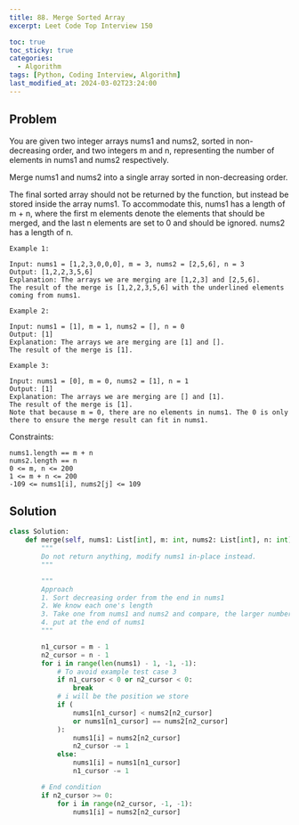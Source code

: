 ```yaml
---
title: 88. Merge Sorted Array
excerpt: Leet Code Top Interview 150

toc: true
toc_sticky: true
categories:
  - Algorithm
tags: [Python, Coding Interview, Algorithm]
last_modified_at: 2024-03-02T23:24:00
---
```


Problem
--------

You are given two integer arrays nums1 and nums2, sorted in non-decreasing order, and two integers m and n, representing the number of elements in nums1 and nums2 respectively.

Merge nums1 and nums2 into a single array sorted in non-decreasing order.

The final sorted array should not be returned by the function, but instead be stored inside the array nums1. To accommodate this, nums1 has a length of m + n, where the first m elements denote the elements that should be merged, and the last n elements are set to 0 and should be ignored. nums2 has a length of n.

 

```
Example 1:

Input: nums1 = [1,2,3,0,0,0], m = 3, nums2 = [2,5,6], n = 3
Output: [1,2,2,3,5,6]
Explanation: The arrays we are merging are [1,2,3] and [2,5,6].
The result of the merge is [1,2,2,3,5,6] with the underlined elements coming from nums1.

Example 2:

Input: nums1 = [1], m = 1, nums2 = [], n = 0
Output: [1]
Explanation: The arrays we are merging are [1] and [].
The result of the merge is [1].

Example 3:

Input: nums1 = [0], m = 0, nums2 = [1], n = 1
Output: [1]
Explanation: The arrays we are merging are [] and [1].
The result of the merge is [1].
Note that because m = 0, there are no elements in nums1. The 0 is only there to ensure the merge result can fit in nums1.
```
 

Constraints:

```
nums1.length == m + n
nums2.length == n
0 <= m, n <= 200
1 <= m + n <= 200
-109 <= nums1[i], nums2[j] <= 109
```

Solution
-----------

```Python
class Solution:
    def merge(self, nums1: List[int], m: int, nums2: List[int], n: int) -> None:
        """
        Do not return anything, modify nums1 in-place instead.
        """

        """
        Approach
        1. Sort decreasing order from the end in nums1 
        2. We know each one's length
        3. Take one from nums1 and nums2 and compare, the larger number will win if they are equal, nums2 will win (to take advantage of last step, merging the list)
        4. put at the end of nums1
        """

        n1_cursor = m - 1
        n2_cursor = n - 1
        for i in range(len(nums1) - 1, -1, -1):
            # To avoid example test case 3
            if n1_cursor < 0 or n2_cursor < 0:
                break
            # i will be the position we store
            if (
                nums1[n1_cursor] < nums2[n2_cursor]
                or nums1[n1_cursor] == nums2[n2_cursor]
            ):
                nums1[i] = nums2[n2_cursor]
                n2_cursor -= 1
            else:
                nums1[i] = nums1[n1_cursor]
                n1_cursor -= 1

        # End condition
        if n2_cursor >= 0:
            for i in range(n2_cursor, -1, -1):
                nums1[i] = nums2[n2_cursor]

```
